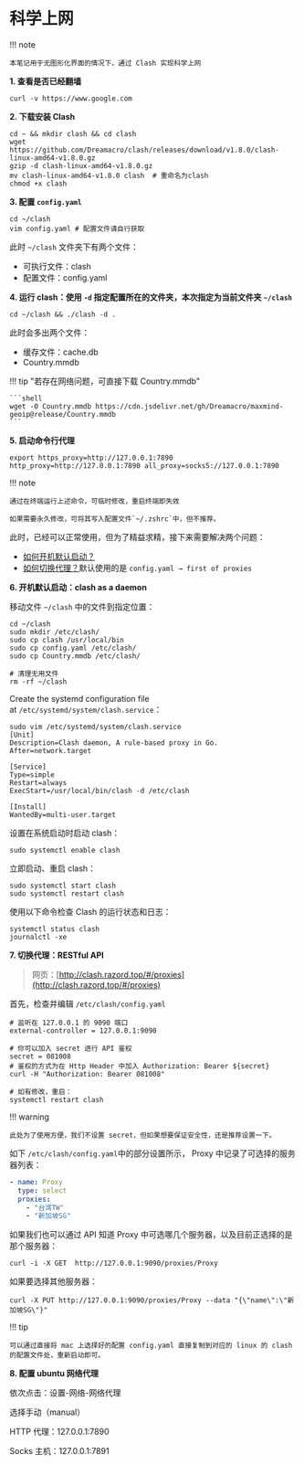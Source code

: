 # 科学上网

!!! note

    本笔记用于无图形化界面的情况下，通过 Clash 实现科学上网

**1. 查看是否已经翻墙**

```shell
curl -v https://www.google.com
```

**2. 下载安装 Clash**

```shell
cd ~ && mkdir clash && cd clash
wget https://github.com/Dreamacro/clash/releases/download/v1.8.0/clash-linux-amd64-v1.8.0.gz
gzip -d clash-linux-amd64-v1.8.0.gz
mv clash-linux-amd64-v1.8.0 clash  # 重命名为clash
chmod +x clash
```

**3. 配置 `config.yaml`**

```shell
cd ~/clash
vim config.yaml # 配置文件请自行获取
```

此时 `~/clash` 文件夹下有两个文件：

- 可执行文件：clash
- 配置文件：config.yaml

**4. 运行 clash：使用 `-d` 指定配置所在的文件夹，本次指定为当前文件夹 `~/clash`**

```shell
cd ~/clash && ./clash -d .
```

此时会多出两个文件：

- 缓存文件：cache.db
- Country.mmdb

!!! tip "若存在网络问题，可直接下载 Country.mmdb"

    ```shell
    wget -O Country.mmdb https://cdn.jsdelivr.net/gh/Dreamacro/maxmind-geoip@release/Country.mmdb
    ```

**5. 启动命令行代理**

```shell
export https_proxy=http://127.0.0.1:7890 http_proxy=http://127.0.0.1:7890 all_proxy=socks5://127.0.0.1:7890
```

!!! note

    通过在终端运行上述命令，可临时修改，重启终端即失效

    如果需要永久修改，可将其写入配置文件`~/.zshrc`中，但不推荐。

此时，已经可以正常使用，但为了精益求精，接下来需要解决两个问题：

- [如何开机默认启动？](https://github.com/Dreamacro/clash/wiki/clash-as-a-daemon)
- [如何切换代理？](https://clash.gitbook.io/doc/restful-api/proxies)默认使用的是 `config.yaml → first of proxies`

**6. 开机默认启动：clash as a daemon**

移动文件 `~/clash` 中的文件到指定位置：

```shell
cd ~/clash
sudo mkdir /etc/clash/
sudo cp clash /usr/local/bin
sudo cp config.yaml /etc/clash/
sudo cp Country.mmdb /etc/clash/

# 清理无用文件
rm -rf ~/clash
```

Create the systemd configuration file at `/etc/systemd/system/clash.service`：

```shell
sudo vim /etc/systemd/system/clash.service
[Unit]
Description=Clash daemon, A rule-based proxy in Go.
After=network.target

[Service]
Type=simple
Restart=always
ExecStart=/usr/local/bin/clash -d /etc/clash

[Install]
WantedBy=multi-user.target
```

设置在系统启动时启动 clash：

```shell
sudo systemctl enable clash
```

立即启动、重启 clash：

```shell
sudo systemctl start clash
sudo systemctl restart clash
```

使用以下命令检查 Clash 的运行状态和日志：

```shell
systemctl status clash
journalctl -xe
```

**7. 切换代理：RESTful API**

> 网页：[http://clash.razord.top/#/proxies](http://clash.razord.top/#/proxies)

首先，检查并编辑 `/etc/clash/config.yaml`

```shell
# 监听在 127.0.0.1 的 9090 端口
external-controller = 127.0.0.1:9090

# 你可以加入 secret 进行 API 鉴权
secret = 081008
# 鉴权的方式为在 Http Header 中加入 Authorization: Bearer ${secret}
curl -H "Authorization: Bearer 081008"

# 如有修改，重启：
systemctl restart clash
```

!!! warning

    此处为了使用方便，我们不设置 secret，但如果想要保证安全性，还是推荐设置一下。

如下 `/etc/clash/config.yaml`中的部分设置所示， Proxy 中记录了可选择的服务器列表：

```yaml
- name: Proxy
  type: select
  proxies:
    - "台湾TW"
    - "新加坡SG"
```

如果我们也可以通过 API 知道 Proxy 中可选哪几个服务器，以及目前正选择的是那个服务器：

```shell
curl -i -X GET  http://127.0.0.1:9090/proxies/Proxy
```

如果要选择其他服务器：

```shell
curl -X PUT http://127.0.0.1:9090/proxies/Proxy --data "{\"name\":\"新加坡SG\"}"
```

!!! tip

    可以通过直接将 mac 上选择好的配置 config.yaml 直接复制到对应的 linux 的 clash 的配置文件处，重新启动即可。

**8. 配置 ubuntu 网络代理**

依次点击：设置-网络-网络代理

选择手动（manual）

HTTP 代理：127.0.0.1:7890

Socks 主机：127.0.0.1:7891
